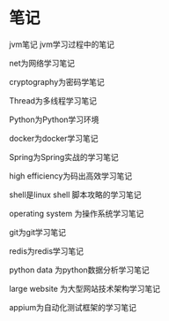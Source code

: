 # 笔记
jvm笔记
jvm学习过程中的笔记

net为网络学习笔记

cryptography为密码学笔记

Thread为多线程学习笔记

Python为Python学习环境

docker为docker学习笔记

Spring为Spring实战的学习笔记

high efficiency为码出高效学习笔记

shell是linux shell 脚本攻略的学习笔记

operating system 为操作系统学习笔记

git为git学习笔记

redis为redis学习笔记

python data 为python数据分析学习笔记

large website 为大型网站技术架构学习笔记

appium为自动化测试框架的学习笔记

